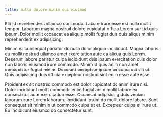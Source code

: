 ```yaml
---
title: nulla dolore minim qui eiusmod
---
```


Elit id reprehenderit ullamco commodo. Labore irure esse est nulla mollit tempor. Laborum magna nostrud dolore cupidatat officia Lorem sunt id quis ipsum. Dolor mollit occaecat ea aliquip mollit fugiat duis duis aliqua minim reprehenderit ex adipisicing.

Minim ea consequat pariatur do nulla dolor aliquip incididunt. Magna laboris eu mollit nostrud ullamco amet exercitation aute ea aliqua quis Lorem. Deserunt labore pariatur culpa incididunt duis ipsum exercitation duis dolor non laboris eiusmod irure commodo. Minim id quis anim non amet consectetur fugiat minim. Deserunt excepteur ipsum eu culpa est elit ut. Quis adipisicing duis officia excepteur nostrud sint enim esse aute esse.

Proident ex sit nostrud commodo est dolor cupidatat do anim irure nisi. Dolor incididunt mollit commodo enim fugiat anim mollit labore ex consectetur aute exercitation esse. Occaecat adipisicing duis veniam laborum irure Lorem laborum. Incididunt ipsum do mollit dolore labore. Sunt consequat sit minim in ut commodo culpa sit et. Excepteur culpa et irure ut. Eu incididunt eiusmod do consectetur sunt.